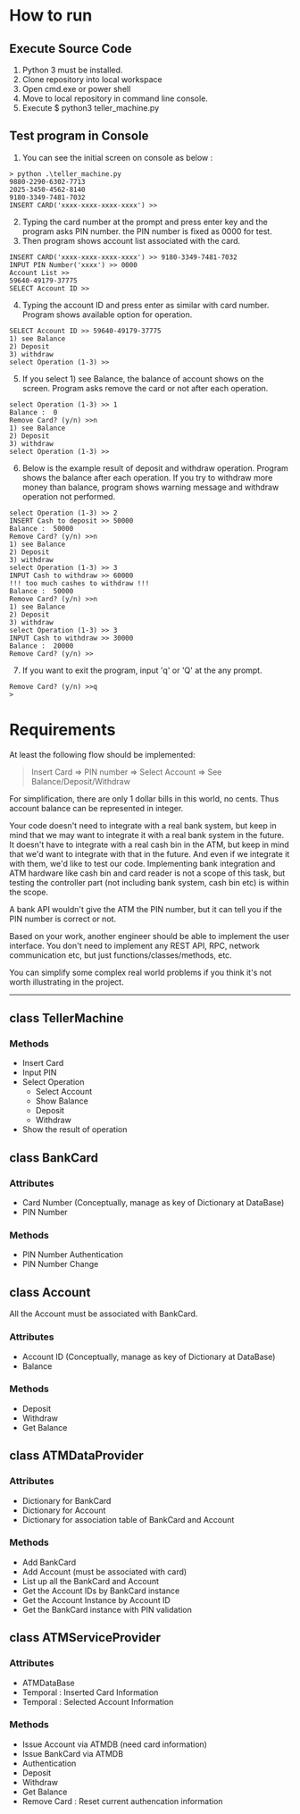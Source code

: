 # How to run
## Execute Source Code
1. Python 3 must be installed.
2. Clone repository into local workspace
3. Open cmd.exe or power shell
4. Move to local repository in command line console.
5. Execute $ python3 teller_machine.py

## Test program in Console
1. You can see the initial screen on console as below :
```
> python .\teller_machine.py
9880-2290-6302-7713
2025-3450-4562-8140
9180-3349-7481-7032
INSERT CARD('xxxx-xxxx-xxxx-xxxx') >>
```
2. Typing the card number at the prompt and press enter key and the program asks PIN number. the PIN number is fixed as 0000 for test.
3. Then program shows account list associated with the card.
```
INSERT CARD('xxxx-xxxx-xxxx-xxxx') >> 9180-3349-7481-7032
INPUT PIN Number('xxxx') >> 0000
Account List >>
59640-49179-37775
SELECT Account ID >>
```
4. Typing the account ID and press enter as similar with card number. Program shows available option for operation.
```
SELECT Account ID >> 59640-49179-37775
1) see Balance
2) Deposit
3) withdraw
select Operation (1-3) >>
```
5. If you select 1) see Balance, the balance of account shows on the screen. Program asks remove the card or not after each operation.
```
select Operation (1-3) >> 1
Balance :  0
Remove Card? (y/n) >>n
1) see Balance
2) Deposit
3) withdraw
select Operation (1-3) >>
```
6. Below is the example result of deposit and withdraw operation. Program shows the balance after each operation. If you try to withdraw more money than balance, program shows warning message and withdraw operation not performed.
```
select Operation (1-3) >> 2
INSERT Cash to deposit >> 50000
Balance :  50000
Remove Card? (y/n) >>n
1) see Balance
2) Deposit
3) withdraw
select Operation (1-3) >> 3
INPUT Cash to withdraw >> 60000
!!! too much cashes to withdraw !!!
Balance :  50000
Remove Card? (y/n) >>n
1) see Balance
2) Deposit
3) withdraw
select Operation (1-3) >> 3
INPUT Cash to withdraw >> 30000
Balance :  20000
Remove Card? (y/n) >>
```
7. If you want to exit the program, input 'q' or 'Q' at the any prompt.
```
Remove Card? (y/n) >>q
>
```


# Requirements
At least the following flow should be implemented:

> Insert Card => PIN number => Select Account => See Balance/Deposit/Withdraw

For simplification, there are only 1 dollar bills in this world, no cents. Thus account balance can be represented in integer.

Your code doesn't need to integrate with a real bank system, but keep in mind that we may want to integrate it with a real bank system in the future. It doesn't have to integrate with a real cash bin in the ATM, but keep in mind that we'd want to integrate with that in the future. And even if we integrate it with them, we'd like to test our code. Implementing bank integration and ATM hardware like cash bin and card reader is not a scope of this task, but testing the controller part (not including bank system, cash bin etc) is within the scope.

A bank API wouldn't give the ATM the PIN number, but it can tell you if the PIN number is correct or not.

Based on your work, another engineer should be able to implement the user interface. You don't need to implement any REST API, RPC, network communication etc, but just functions/classes/methods, etc.

You can simplify some complex real world problems if you think it's not worth illustrating in the project.

---

## class TellerMachine
### Methods
* Insert Card
* Input PIN
* Select Operation
  * Select Account 
  * Show Balance
  * Deposit
  * Withdraw
* Show the result of operation

## class BankCard
### Attributes
* Card Number (Conceptually, manage as key of Dictionary at DataBase)
* PIN Number
### Methods
* PIN Number Authentication
* PIN Number Change

## class Account
All the Account must be associated with BankCard.
### Attributes
* Account ID (Conceptually, manage as key of Dictionary at DataBase)
* Balance
### Methods
* Deposit
* Withdraw
* Get Balance

## class ATMDataProvider
### Attributes
* Dictionary for BankCard
* Dictionary for Account
* Dictionary for association table of BankCard and Account
### Methods
* Add BankCard
* Add Account (must be associated with card)
* List up all the BankCard and Account
* Get the Account IDs by BankCard instance
* Get the Account Instance by Account ID
* Get the BankCard instance with PIN validation

## class ATMServiceProvider
### Attributes
* ATMDataBase
* Temporal : Inserted Card Information
* Temporal : Selected Account Information
### Methods
* Issue Account via ATMDB (need card information)
* Issue BankCard via ATMDB
* Authentication
* Deposit
* Withdraw
* Get Balance
* Remove Card : Reset current authencation information

